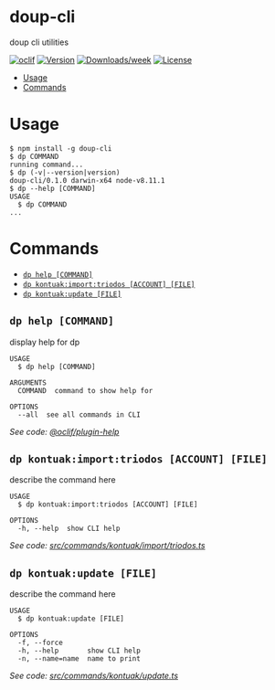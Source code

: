 doup-cli
========

doup cli utilities

[![oclif](https://img.shields.io/badge/cli-oclif-brightgreen.svg)](https://oclif.io)
[![Version](https://img.shields.io/npm/v/doup-cli.svg)](https://npmjs.org/package/doup-cli)
[![Downloads/week](https://img.shields.io/npm/dw/doup-cli.svg)](https://npmjs.org/package/doup-cli)
[![License](https://img.shields.io/npm/l/doup-cli.svg)](https://github.com/doup/doup-cli/blob/master/package.json)

<!-- toc -->
* [Usage](#usage)
* [Commands](#commands)
<!-- tocstop -->
# Usage
<!-- usage -->
```sh-session
$ npm install -g doup-cli
$ dp COMMAND
running command...
$ dp (-v|--version|version)
doup-cli/0.1.0 darwin-x64 node-v8.11.1
$ dp --help [COMMAND]
USAGE
  $ dp COMMAND
...
```
<!-- usagestop -->
# Commands
<!-- commands -->
* [`dp help [COMMAND]`](#dp-help-command)
* [`dp kontuak:import:triodos [ACCOUNT] [FILE]`](#dp-kontuakimporttriodos-account-file)
* [`dp kontuak:update [FILE]`](#dp-kontuakupdate-file)

## `dp help [COMMAND]`

display help for dp

```
USAGE
  $ dp help [COMMAND]

ARGUMENTS
  COMMAND  command to show help for

OPTIONS
  --all  see all commands in CLI
```

_See code: [@oclif/plugin-help](https://github.com/oclif/plugin-help/blob/v2.1.3/src/commands/help.ts)_

## `dp kontuak:import:triodos [ACCOUNT] [FILE]`

describe the command here

```
USAGE
  $ dp kontuak:import:triodos [ACCOUNT] [FILE]

OPTIONS
  -h, --help  show CLI help
```

_See code: [src/commands/kontuak/import/triodos.ts](https://github.com/doup/doup-cli/blob/v0.1.0/src/commands/kontuak/import/triodos.ts)_

## `dp kontuak:update [FILE]`

describe the command here

```
USAGE
  $ dp kontuak:update [FILE]

OPTIONS
  -f, --force
  -h, --help       show CLI help
  -n, --name=name  name to print
```

_See code: [src/commands/kontuak/update.ts](https://github.com/doup/doup-cli/blob/v0.1.0/src/commands/kontuak/update.ts)_
<!-- commandsstop -->
